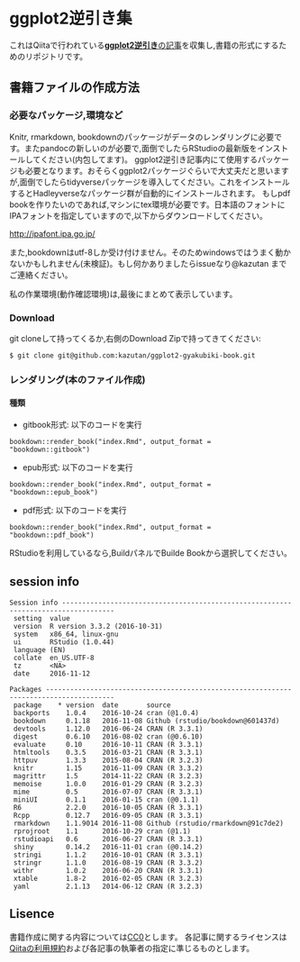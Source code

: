 # ggplot2逆引き集

これはQiitaで行われている[**ggplot2逆引き**の記事](http://qiita.com/tags/ggplot2%E9%80%86%E5%BC%95%E3%81%8D)を収集し,書籍の形式にするためのリポジトリです。

## 書籍ファイルの作成方法

### 必要なパッケージ,環境など
Knitr, rmarkdown, bookdownのパッケージがデータのレンダリングに必要です。またpandocの新しいのが必要で,面倒でしたらRStudioの最新版をインストールしてください(内包してます)。
ggplot2逆引き記事内にて使用するパッケージも必要となります。おそらくggplot2パッケージぐらいで大丈夫だと思いますが,面倒でしたらtidyverseパッケージを導入してください。これをインストールするとHadleyverseなパッケージ群が自動的にインストールされます。
もしpdf bookを作りたいのであれば,マシンにtex環境が必要です。日本語のフォントにIPAフォントを指定していますので,以下からダウンロードしてください。

http://ipafont.ipa.go.jp/

また,bookdownはutf-8しか受け付けません。そのためwindowsではうまく動かないかもしれません(未検証)。もし何かありましたらissueなり@kazutan までご連絡ください。

私の作業環境(動作確認環境)は,最後にまとめて表示しています。

### Download

git cloneして持ってくるか,右側のDownload Zipで持ってきてください:

```
$ git clone git@github.com:kazutan/ggplot2-gyakubiki-book.git
```

### レンダリング(本のファイル作成)

#### 種類

- gitbook形式: 以下のコードを実行
```
bookdown::render_book("index.Rmd", output_format = "bookdown::gitbook")
```
- epub形式: 以下のコードを実行
```
bookdown::render_book("index.Rmd", output_format = "bookdown::epub_book")
```
- pdf形式: 以下のコードを実行
```
bookdown::render_book("index.Rmd", output_format = "bookdown::pdf_book")
```

RStudioを利用しているなら,BuildパネルでBuilde Bookから選択してください。

## session info

```
Session info -----------------------------------------------------------------------------------
 setting  value                       
 version  R version 3.3.2 (2016-10-31)
 system   x86_64, linux-gnu           
 ui       RStudio (1.0.44)            
 language (EN)                        
 collate  en_US.UTF-8                 
 tz       <NA>                        
 date     2016-11-12                  

Packages ---------------------------------------------------------------------------------------
 package    * version  date       source                            
 backports    1.0.4    2016-10-24 cran (@1.0.4)                     
 bookdown     0.1.18   2016-11-08 Github (rstudio/bookdown@601437d) 
 devtools     1.12.0   2016-06-24 CRAN (R 3.3.1)                    
 digest       0.6.10   2016-08-02 cran (@0.6.10)                    
 evaluate     0.10     2016-10-11 CRAN (R 3.3.1)                    
 htmltools    0.3.5    2016-03-21 CRAN (R 3.3.1)                    
 httpuv       1.3.3    2015-08-04 CRAN (R 3.2.3)                    
 knitr        1.15     2016-11-09 CRAN (R 3.3.2)                    
 magrittr     1.5      2014-11-22 CRAN (R 3.2.3)                    
 memoise      1.0.0    2016-01-29 CRAN (R 3.2.3)                    
 mime         0.5      2016-07-07 CRAN (R 3.3.1)                    
 miniUI       0.1.1    2016-01-15 cran (@0.1.1)                     
 R6           2.2.0    2016-10-05 CRAN (R 3.3.1)                    
 Rcpp         0.12.7   2016-09-05 CRAN (R 3.3.1)                    
 rmarkdown    1.1.9014 2016-11-08 Github (rstudio/rmarkdown@91c7de2)
 rprojroot    1.1      2016-10-29 cran (@1.1)                       
 rstudioapi   0.6      2016-06-27 CRAN (R 3.3.1)                    
 shiny        0.14.2   2016-11-01 cran (@0.14.2)                    
 stringi      1.1.2    2016-10-01 CRAN (R 3.3.1)                    
 stringr      1.1.0    2016-08-19 CRAN (R 3.3.2)                    
 withr        1.0.2    2016-06-20 CRAN (R 3.3.1)                    
 xtable       1.8-2    2016-02-05 CRAN (R 3.2.3)                    
 yaml         2.1.13   2014-06-12 CRAN (R 3.2.3)     
```

## Lisence
書籍作成に関する内容については[CC0](https://creativecommons.org/publicdomain/zero/1.0/)とします。
各記事に関するライセンスは[Qiitaの利用規約](http://qiita.com/terms)および各記事の執筆者の指定に準じるものとします。